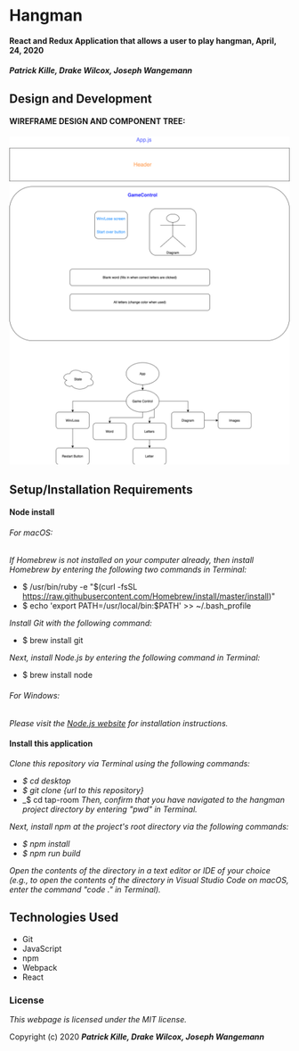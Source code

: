 # Hangman

#### React and Redux Application that allows a user to play hangman, April, 24, 2020

#### _**Patrick Kille, Drake Wilcox, Joseph Wangemann**_

## Design and Development

#### WIREFRAME DESIGN AND COMPONENT TREE:
![WireFrame and Component Tree](./hangmanWireframe.png)


## Setup/Installation Requirements

#### Node install

###### For macOS:
_If Homebrew is not installed on your computer already, then install Homebrew by entering the following two commands in Terminal:_
* $ /usr/bin/ruby -e "$(curl -fsSL https://raw.githubusercontent.com/Homebrew/install/master/install)"
* $ echo 'export PATH=/usr/local/bin:$PATH' >> ~/.bash_profile

_Install Git with the following command:_
* $ brew install git

_Next, install Node.js by entering the following command in Terminal:_
* $ brew install node

###### For Windows:
_Please visit the [Node.js website](https://nodejs.org/en/download/) for installation instructions._

#### Install this application

_Clone this repository via Terminal using the following commands:_
* _$ cd desktop_
* _$ git clone {url to this repository}_
* _$ cd tap-room
_Then, confirm that you have navigated to the hangman project directory by entering "pwd" in Terminal._

_Next, install npm at the project's root directory via the following commands:_
* _$ npm install_
* _$ npm run build_

_Open the contents of the directory in a text editor or IDE of your choice (e.g., to open the contents of the directory in Visual Studio Code on macOS, enter the command "code ." in Terminal)._


## Technologies Used

* Git
* JavaScript
* npm
* Webpack
* React

### License

*This webpage is licensed under the MIT license.*

Copyright (c) 2020 **_Patrick Kille, Drake Wilcox, Joseph Wangemann_**